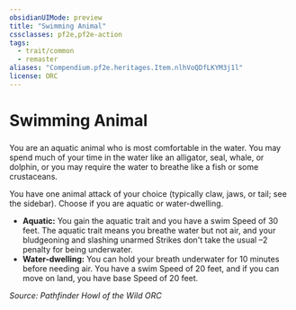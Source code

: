 ```yaml
---
obsidianUIMode: preview
title: "Swimming Animal"
cssclasses: pf2e,pf2e-action
tags:
  - trait/common
  - remaster
aliases: "Compendium.pf2e.heritages.Item.nlhVoQDfLKYM3j1l"
license: ORC
---
```

# Swimming Animal

### 






You are an aquatic animal who is most comfortable in the water. You may spend much of your time in the water like an alligator, seal, whale, or dolphin, or you may require the water to breathe like a fish or some crustaceans.

You have one animal attack of your choice (typically claw, jaws, or tail; see the sidebar). Choose if you are aquatic or water-dwelling.

*   **Aquatic:** You gain the aquatic trait and you have a swim Speed of 30 feet. The aquatic trait means you breathe water but not air, and your bludgeoning and slashing unarmed Strikes don't take the usual –2 penalty for being underwater.
*   **Water-dwelling:** You can hold your breath underwater for 10 minutes before needing air. You have a swim Speed of 20 feet, and if you can move on land, you have base Speed of 20 feet.

*Source: Pathfinder Howl of the Wild*
*ORC*